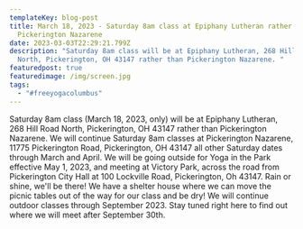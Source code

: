```yaml
---
templateKey: blog-post
title: March 18, 2023 - Saturday 8am class at Epiphany Lutheran rather than
  Pickerington Nazarene
date: 2023-03-03T22:29:21.799Z
description: "Saturday 8am class will be at Epiphany Lutheran, 268 Hill Road
  North, Pickerington, OH 43147 rather than Pickerington Nazarene. "
featuredpost: true
featuredimage: /img/screen.jpg
tags:
  - "#freeyogacolumbus"
---
```

Saturday 8am class (March 18, 2023, only) will be at Epiphany Lutheran, 268 Hill Road North, Pickerington, OH 43147 rather than Pickerington Nazarene. We will continue Saturday 8am classes at Pickerington Nazarene, 11775 Pickerington Road, Pickerington, OH 43147 all other Saturday dates through March and April. We will be going outside for Yoga in the Park effective May 1, 2023, and meeting at Victory Park, across the road from Pickerington City Hall at 100 Lockville Road, Pickerington, Oh 43147. Rain or shine, we'll be there! We have a shelter house where we can move the picnic tables out of the way for our class and be dry! We will continue outdoor classes through September 2023. Stay tuned right here to find out where we will meet after September 30th.